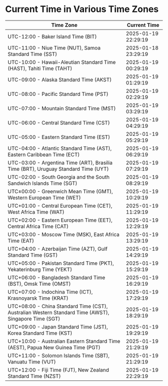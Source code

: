 # Current Time in Various Time Zones

| Time Zone | Current Time |
|-----------|--------------|
| UTC-12:00 - Baker Island Time (BIT) | 2025-01-19 22:29:19 |
| UTC-11:00 - Niue Time (NUT), Samoa Standard Time (SST) | 2025-01-18 23:29:19 |
| UTC-10:00 - Hawaii-Aleutian Standard Time (HAST), Tahiti Time (TAHT) | 2025-01-19 00:29:19 |
| UTC-09:00 - Alaska Standard Time (AKST) | 2025-01-19 01:29:19 |
| UTC-08:00 - Pacific Standard Time (PST) | 2025-01-19 02:29:19 |
| UTC-07:00 - Mountain Standard Time (MST) | 2025-01-19 03:29:19 |
| UTC-06:00 - Central Standard Time (CST) | 2025-01-19 04:29:19 |
| UTC-05:00 - Eastern Standard Time (EST) | 2025-01-19 05:29:19 |
| UTC-04:00 - Atlantic Standard Time (AST), Eastern Caribbean Time (ECT) | 2025-01-19 06:29:19 |
| UTC-03:00 - Argentina Time (ART), Brasília Time (BRT), Uruguay Standard Time (UYT) | 2025-01-19 07:29:19 |
| UTC-02:00 - South Georgia and the South Sandwich Islands Time (SGT) | 2025-01-19 08:29:19 |
| UTC±00:00 - Greenwich Mean Time (GMT), Western European Time (WET) | 2025-01-19 10:29:19 |
| UTC+01:00 - Central European Time (CET), West Africa Time (WAT) | 2025-01-19 11:29:19 |
| UTC+02:00 - Eastern European Time (EET), Central Africa Time (CAT) | 2025-01-19 12:29:19 |
| UTC+03:00 - Moscow Time (MSK), East Africa Time (EAT) | 2025-01-19 13:29:19 |
| UTC+04:00 - Azerbaijan Time (AZT), Gulf Standard Time (GST) | 2025-01-19 14:29:19 |
| UTC+05:00 - Pakistan Standard Time (PKT), Yekaterinburg Time (YEKT) | 2025-01-19 15:29:19 |
| UTC+06:00 - Bangladesh Standard Time (BST), Omsk Time (OMST) | 2025-01-19 16:29:19 |
| UTC+07:00 - Indochina Time (ICT), Krasnoyarsk Time (KRAT) | 2025-01-19 17:29:19 |
| UTC+08:00 - China Standard Time (CST), Australian Western Standard Time (AWST), Singapore Time (SGT) | 2025-01-19 18:29:19 |
| UTC+09:00 - Japan Standard Time (JST), Korea Standard Time (KST) | 2025-01-19 19:29:19 |
| UTC+10:00 - Australian Eastern Standard Time (AEST), Papua New Guinea Time (PGT) | 2025-01-19 21:29:19 |
| UTC+11:00 - Solomon Islands Time (SBT), Vanuatu Time (VUT) | 2025-01-19 21:29:19 |
| UTC+12:00 - Fiji Time (FJT), New Zealand Standard Time (NZST) | 2025-01-19 22:29:19 |
